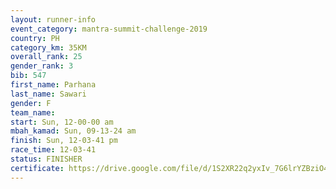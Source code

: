 ```yaml
---
layout: runner-info 
event_category: mantra-summit-challenge-2019 
country: PH
category_km: 35KM 
overall_rank: 25
gender_rank: 3
bib: 547
first_name: Parhana
last_name: Sawari
gender: F
team_name: 
start: Sun, 12-00-00 am
mbah_kamad: Sun, 09-13-24 am
finish: Sun, 12-03-41 pm
race_time: 12-03-41
status: FINISHER
certificate: https://drive.google.com/file/d/1S2XR22q2yxIv_7G6lrYZBziO4ve5rvsn/view?usp=sharing
---
```

